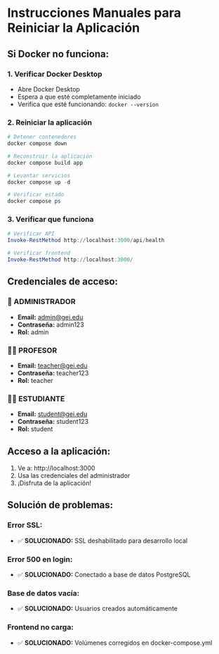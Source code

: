 # Instrucciones Manuales para Reiniciar la Aplicación

## Si Docker no funciona:

### 1. Verificar Docker Desktop
- Abre Docker Desktop
- Espera a que esté completamente iniciado
- Verifica que esté funcionando: `docker --version`

### 2. Reiniciar la aplicación
```powershell
# Detener contenedores
docker compose down

# Reconstruir la aplicación
docker compose build app

# Levantar servicios
docker compose up -d

# Verificar estado
docker compose ps
```

### 3. Verificar que funciona
```powershell
# Verificar API
Invoke-RestMethod http://localhost:3000/api/health

# Verificar frontend
Invoke-RestMethod http://localhost:3000/
```

## Credenciales de acceso:

### 👤 ADMINISTRADOR
- **Email:** admin@gei.edu
- **Contraseña:** admin123
- **Rol:** admin

### 👨‍🏫 PROFESOR
- **Email:** teacher@gei.edu
- **Contraseña:** teacher123
- **Rol:** teacher

### 👨‍🎓 ESTUDIANTE
- **Email:** student@gei.edu
- **Contraseña:** student123
- **Rol:** student

## Acceso a la aplicación:
1. Ve a: http://localhost:3000
2. Usa las credenciales del administrador
3. ¡Disfruta de la aplicación!

## Solución de problemas:

### Error SSL:
- ✅ **SOLUCIONADO:** SSL deshabilitado para desarrollo local

### Error 500 en login:
- ✅ **SOLUCIONADO:** Conectado a base de datos PostgreSQL

### Base de datos vacía:
- ✅ **SOLUCIONADO:** Usuarios creados automáticamente

### Frontend no carga:
- ✅ **SOLUCIONADO:** Volúmenes corregidos en docker-compose.yml
